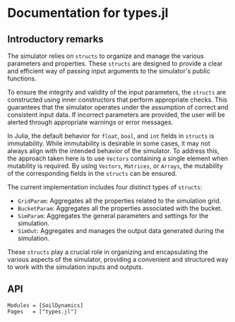 # Documentation for types.jl

## Introductory remarks
The simulator relies on `structs` to organize and manage the various parameters and properties.
These `structs` are designed to provide a clear and efficient way of passing input arguments to the simulator's public functions.

To ensure the integrity and validity of the input parameters, the `structs` are constructed using inner constructors that perform appropriate checks.
This guarantees that the simulator operates under the assumption of correct and consistent input data.
If incorrect parameters are provided, the user will be alerted through appropriate warnings or error messages.

In Julia, the default behavior for `float`, `bool`, and `int` fields in `structs` is immutability.
While immutability is desirable in some cases, it may not always align with the intended behavior of the simulator.
To address this, the approach taken here is to use `Vectors` containing a single element when mutability is required.
By using `Vectors`, `Matrices`, or `Arrays`, the mutability of the corresponding fields in the `structs` can be ensured.

The current implementation includes four distinct types of `structs`:
- `GridParam`: Aggregates all the properties related to the simulation grid.
- `BucketParam`: Aggregates all the properties associated with the bucket.
- `SimParam`: Aggregates the general parameters and settings for the simulation.
- `SimOut`: Aggregates and manages the output data generated during the simulation.

These `structs` play a crucial role in organizing and encapsulating the various aspects of the simulator, providing a convenient and structured way to work with the simulation inputs and outputs.

## API
```@autodocs
Modules = [SoilDynamics]
Pages   = ["types.jl"]
```
